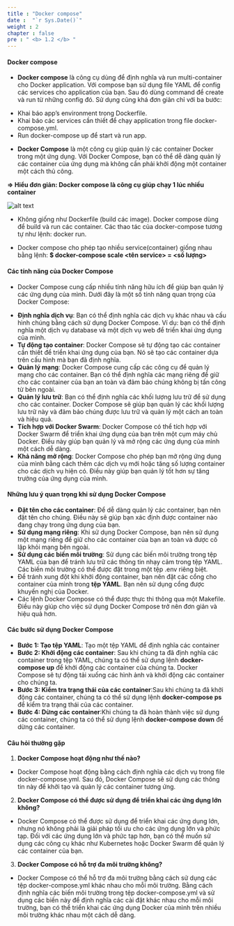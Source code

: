 ```yaml
---
title : "Docker compose"
date :  "`r Sys.Date()`" 
weight : 2 
chapter : false
pre : " <b> 1.2 </b> "
---
```


#### **Docker compose**

- **Docker compose** là công cụ dùng để định nghĩa và run multi-container cho Docker application. Với compose bạn sử dụng file YAML để config các services cho application của bạn. Sau đó dùng command để create và run từ những config đó. Sử dụng cũng khá đơn giản chỉ với ba bước:

+ Khai báo app’s environment trong Dockerfile.
+ Khai báo các services cần thiết để chạy application trong file docker-compose.yml.
+ Run docker-compose up để start và run app.

- **Docker Compose** là một công cụ giúp quản lý các container Docker trong một ứng dụng. Với Docker Compose, bạn có thể dễ dàng quản lý các container của ứng dụng mà không cần phải khởi động một container một cách thủ công.

**=> Hiểu đơn giản: Docker compose là công cụ giúp chạy 1 lúc nhiều container**

![alt text](/github_Chi/images/1.1/image-003.png)

- Không giống như Dockerfile (build các image). Docker compose dùng để build và run các container. Các thao tác của docker-compose tương tự như lệnh: docker run.

- Docker compose cho phép tạo nhiều service(container) giống nhau bằng lệnh: **$ docker-compose scale <tên service> = <số lượng>**

#### **Các tính năng của Docker Compose**
- Docker Compose cung cấp nhiều tính năng hữu ích để giúp bạn quản lý các ứng dụng của mình. Dưới đây là một số tính năng quan trọng của Docker Compose:

+ **Định nghĩa dịch vụ**: Bạn có thể định nghĩa các dịch vụ khác nhau và cấu hình chúng bằng cách sử dụng Docker Compose. Ví dụ: bạn có thể định nghĩa một dịch vụ database và một dịch vụ web để triển khai ứng dụng của mình.
+ **Tự động tạo container**: Docker Compose sẽ tự động tạo các container cần thiết để triển khai ứng dụng của bạn. Nó sẽ tạo các container dựa trên cấu hình mà bạn đã định nghĩa.
+ **Quản lý mạng**: Docker Compose cung cấp các công cụ để quản lý mạng cho các container. Bạn có thể định nghĩa các mạng riêng để giữ cho các container của bạn an toàn và đảm bảo chúng không bị tấn công từ bên ngoài.
+ **Quản lý lưu trữ**: Bạn có thể định nghĩa các khối lượng lưu trữ để sử dụng cho các container. Docker Compose sẽ giúp bạn quản lý các khối lượng lưu trữ này và đảm bảo chúng được lưu trữ và quản lý một cách an toàn và hiệu quả.
+ **Tích hợp với Docker Swarm**: Docker Compose có thể tích hợp với Docker Swarm để triển khai ứng dụng của bạn trên một cụm máy chủ Docker. Điều này giúp bạn quản lý và mở rộng các ứng dụng của mình một cách dễ dàng.
+ **Khả năng mở rộng**: Docker Compose cho phép bạn mở rộng ứng dụng của mình bằng cách thêm các dịch vụ mới hoặc tăng số lượng container cho các dịch vụ hiện có. Điều này giúp bạn quản lý tốt hơn sự tăng trưởng của ứng dụng của mình.

#### **Những lưu ý quan trọng khi sử dụng Docker Compose**
- **Đặt tên cho các container**: Để dễ dàng quản lý các container, bạn nên đặt tên cho chúng. Điều này sẽ giúp bạn xác định được container nào đang chạy trong ứng dụng của bạn.
- **Sử dụng mạng riêng**: Khi sử dụng Docker Compose, bạn nên sử dụng một mạng riêng để giữ cho các container của bạn an toàn và được cô lập khỏi mạng bên ngoài.
- **Sử dụng các biến môi trường**: Sử dụng các biến môi trường trong tệp YAML của bạn để tránh lưu trữ các thông tin nhạy cảm trong tệp YAML. Các biến môi trường có thể được đặt trong một tệp .env riêng biệt.
- Để tránh xung đột khi khởi động container, bạn nên đặt các cổng cho container của mình trong **tệp YAML**. Bạn nên sử dụng cổng được khuyến nghị của Docker.
- Các lệnh Docker Compose có thể được thực thi thông qua một Makefile. Điều này giúp cho việc sử dụng Docker Compose trở nên đơn giản và hiệu quả hơn.

#### **Các bước sử dụng Docker Compose**

- **Bước 1: Tạo tệp YAML**: Tạo một tệp YAML để định nghĩa các container
- **Bước 2: Khởi động các container**: Sau khi chúng ta đã định nghĩa các container trong tệp YAML, chúng ta có thể sử dụng lệnh **docker-compose up** để khởi động các container của chúng ta. Docker Compose sẽ tự động tải xuống các hình ảnh và khởi động các container cho chúng ta.
- **Bước 3: Kiểm tra trạng thái của các container**:Sau khi chúng ta đã khởi động các container, chúng ta có thể sử dụng lệnh **docker-compose ps** để kiểm tra trạng thái của các container.
- **Bước 4: Dừng các container**:Khi chúng ta đã hoàn thành việc sử dụng các container, chúng ta có thể sử dụng lệnh **docker-compose down** để dừng các container.

#### **Câu hỏi thường gặp**
1. **Docker Compose hoạt động như thế nào?**
- Docker Compose hoạt động bằng cách định nghĩa các dịch vụ trong file docker-compose.yml. Sau đó, Docker Compose sẽ sử dụng các thông tin này để khởi tạo và quản lý các container tương ứng.

2. **Docker Compose có thể được sử dụng để triển khai các ứng dụng lớn không?**
- Docker Compose có thể được sử dụng để triển khai các ứng dụng lớn, nhưng nó không phải là giải pháp tối ưu cho các ứng dụng lớn và phức tạp. Đối với các ứng dụng lớn và phức tạp hơn, bạn có thể muốn sử dụng các công cụ khác như Kubernetes hoặc Docker Swarm để quản lý các container của bạn.

3. **Docker Compose có hỗ trợ đa môi trường không?**
- Docker Compose có thể hỗ trợ đa môi trường bằng cách sử dụng các tệp docker-compose.yml khác nhau cho mỗi môi trường. Bằng cách định nghĩa các biến môi trường trong tệp docker-compose.yml và sử dụng các biến này để định nghĩa các cài đặt khác nhau cho mỗi môi trường, bạn có thể triển khai các ứng dụng Docker của mình trên nhiều môi trường khác nhau một cách dễ dàng.